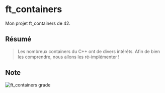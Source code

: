 # ft_containers
Mon projet ft_containers de 42.

## Résumé
> Les nombreux containers du C++ ont de divers intérêts. Afin de bien les comprendre, nous allons les ré-implémenter !

## Note
![ft_containers grade](https://badge42.herokuapp.com/api/project/acoezard/ft_containers)
